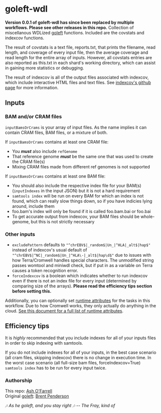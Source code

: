 # goleft-wdl
**Version 0.0.1 of goleft-wdl has since been replaced by multiple workflows. Please see other releases in this repo.**
Collection of miscellanous WDLized [goleft](https://github.com/brentp/goleft) functions. Included are the covstats and indexcov functions.

The result of covstats is a text file, reports.txt, that prints the filename, read length, and coverage of every input file, then the average coverage and read length for the entire array of inputs. However, all covstats entries are also reported as this.txt in each shard's working directory, which can assist in gaining more statistics or debugging.

The result of indexcov is all of the output files associated with indexcov, which include interactive HTML files and text files. See [indexcov's github page](https://github.com/brentp/goleft/tree/master/indexcov#indexcov) for more information.

## Inputs
### BAM and/or CRAM files
`inputBamsOrCrams` is your array of input files. As the name implies it can contain CRAM files, BAM files, or a mixture of both.

If `inputBamsOrCrams` contains at least one CRAM file:
* You ***must*** also include `refGenome` 
* That reference genome ***must*** be the same one that was used to create the CRAM file(s)
* Mixing CRAM files made from different ref genomes is not supported 

If `inputBamsOrCrams` contains at least one BAM file:
* You should also include the respective index file for your BAM(s) (`inputIndexes` in the input JSON) but it is not a hard requirement  
* `samtools index` will be run on every BAM for which an index is not found, which can really slow things down, so if you have indicies lying around, include them  
* foo.bam's index will only be found if it is called foo.bam.bai or foo.bai
* To get accurate output from indexcov, your BAM files should be whole-genome, but this is not strictly necessary  

### Other inputs
* `excludePattern` defaults to `"^chrEBV$|_random$|Un_|^HLA|_alt$|hap$"` instead of indexcov's usual default of `"^chrEBV$|^NC|_random$|Un_|^HLA\-|_alt$|hap\d$"` due to issues with how Terra/Cromwell handles special characters. The unmodified string passes womtool and miniwdl check, but if put in as a variable on Terra causes a token recognition error.  
* `forceIndexcov` is a boolean which indicates whether to run indexcov even if there is not an index file for every input (determined by comparing size of the arrays). **Please read the efficiency tips section before setting this.**

Additionally, you can optionally set [runtime attributes](https://cromwell.readthedocs.io/en/stable/RuntimeAttributes/) for the tasks in this workflow. Due to how Cromwell works, they only actually do anything in the cloud. [See this document for a full list of runtime attributes](https://github.com/aofarrel/goleft-wdl/blob/main/README_runtime_attributes.md). 

## Efficiency tips
It is *highly* recommended that you include indexes for all of your inputs files in order to skip indexing with samtools.  

If you do not include indexes for all of your inputs, in the best case scenario (all cram files, skipping indexcov) there is no change in execution time. In the worst case scenario (all full-size bam files, forceIndexcov=True) `samtools index` has to be run for every input twice.  

### Authorship
This repo: [Ash O'Farrell](https://github.com/aofarrel)  
Original [goleft](https://github.com/brentp/goleft): [Brent Penderson](https://github.com/brentp)  



 *🎶 As he goleft, and you stay right 🎶 -- The Fray, kind of*
